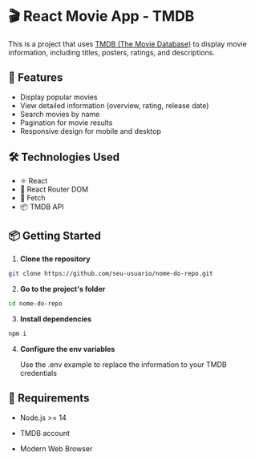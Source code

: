# 🎬 React Movie App - TMDB

This is a project that uses [TMDB (The Movie Database)](https://www.themoviedb.org/) to display movie information, including titles, posters, ratings, and descriptions.

## 🚀 Features

- Display popular movies
- View detailed information (overview, rating, release date)
- Search movies by name
- Pagination for movie results
- Responsive design for mobile and desktop

## 🛠️ Technologies Used

- ⚛️ React
- 🔗 React Router DOM
- 📡 Fetch
- 📦 TMDB API

## 📦 Getting Started

1. **Clone the repository**

```bash
git clone https://github.com/seu-usuario/nome-do-repo.git
```

2. **Go to the project's folder**

```bash
cd nome-do-repo
```

3. **Install dependencies**

```bash
npm i
```

4. **Configure the env variables**

   Use the .env example to replace the information to your TMDB credentials

## 📌 Requirements

- Node.js >= 14

- TMDB account

- Modern Web Browser
